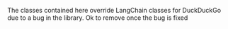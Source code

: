 The classes contained here override LangChain classes for DuckDuckGo due to a bug in the library.
Ok to remove once the bug is fixed